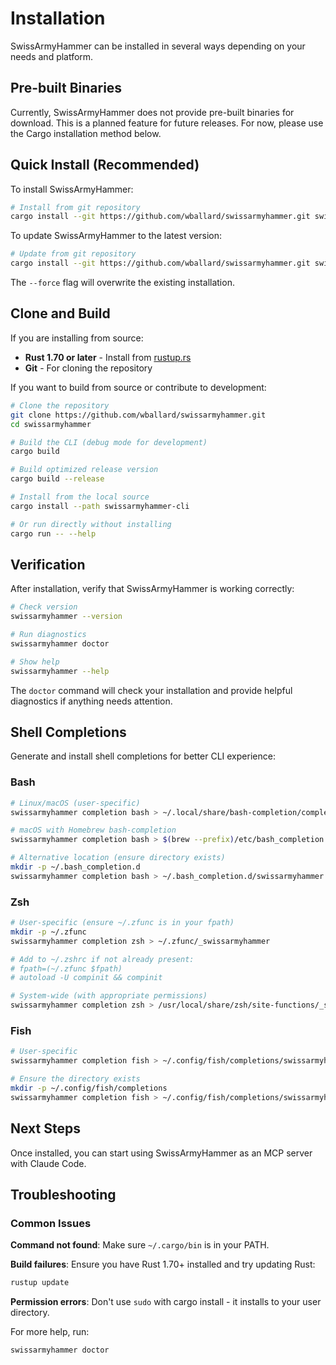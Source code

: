 # Installation

SwissArmyHammer can be installed in several ways depending on your needs and platform.

## Pre-built Binaries

Currently, SwissArmyHammer does not provide pre-built binaries for download. This is a planned feature for future releases. For now, please use the Cargo installation method below.

## Quick Install (Recommended)

To install SwissArmyHammer:

```bash
# Install from git repository
cargo install --git https://github.com/wballard/swissarmyhammer.git swissarmyhammer-cli
```

To update SwissArmyHammer to the latest version:

```bash
# Update from git repository
cargo install --git https://github.com/wballard/swissarmyhammer.git swissarmyhammer-cli --force
```

The `--force` flag will overwrite the existing installation.

## Clone and Build

If you are installing from source:

- **Rust 1.70 or later** - Install from [rustup.rs](https://rustup.rs/)
- **Git** - For cloning the repository

If you want to build from source or contribute to development:

```bash
# Clone the repository
git clone https://github.com/wballard/swissarmyhammer.git
cd swissarmyhammer

# Build the CLI (debug mode for development)
cargo build

# Build optimized release version
cargo build --release

# Install from the local source
cargo install --path swissarmyhammer-cli

# Or run directly without installing
cargo run -- --help
```

## Verification

After installation, verify that SwissArmyHammer is working correctly:

```bash
# Check version
swissarmyhammer --version

# Run diagnostics
swissarmyhammer doctor

# Show help
swissarmyhammer --help

```

The `doctor` command will check your installation and provide helpful diagnostics if anything needs attention.

## Shell Completions

Generate and install shell completions for better CLI experience:

### Bash

```bash
# Linux/macOS (user-specific)
swissarmyhammer completion bash > ~/.local/share/bash-completion/completions/swissarmyhammer

# macOS with Homebrew bash-completion
swissarmyhammer completion bash > $(brew --prefix)/etc/bash_completion.d/swissarmyhammer

# Alternative location (ensure directory exists)
mkdir -p ~/.bash_completion.d
swissarmyhammer completion bash > ~/.bash_completion.d/swissarmyhammer
```

### Zsh

```bash
# User-specific (ensure ~/.zfunc is in your fpath)
mkdir -p ~/.zfunc
swissarmyhammer completion zsh > ~/.zfunc/_swissarmyhammer

# Add to ~/.zshrc if not already present:
# fpath=(~/.zfunc $fpath)
# autoload -U compinit && compinit

# System-wide (with appropriate permissions)
swissarmyhammer completion zsh > /usr/local/share/zsh/site-functions/_swissarmyhammer
```

### Fish

```bash
# User-specific
swissarmyhammer completion fish > ~/.config/fish/completions/swissarmyhammer.fish

# Ensure the directory exists
mkdir -p ~/.config/fish/completions
swissarmyhammer completion fish > ~/.config/fish/completions/swissarmyhammer.fish
```

## Next Steps

Once installed, you can start using SwissArmyHammer as an MCP server with Claude Code.

## Troubleshooting

### Common Issues

**Command not found**: Make sure `~/.cargo/bin` is in your PATH.

**Build failures**: Ensure you have Rust 1.70+ installed and try updating Rust:

```bash
rustup update
```

**Permission errors**: Don't use `sudo` with cargo install - it installs to your user directory.

For more help, run:

```bash
swissarmyhammer doctor
```